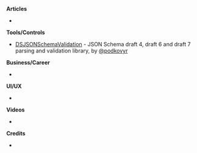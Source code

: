**Articles**

* 

**Tools/Controls**

* [DSJSONSchemaValidation](https://github.com/dashevo/JSONSchemaValidation) - JSON Schema draft 4, draft 6 and draft 7 parsing and validation library, by [@podkovyr](https://twitter.com/podkovyr)

**Business/Career**

* 

**UI/UX**

* 

**Videos**

* 

**Credits**

* 
